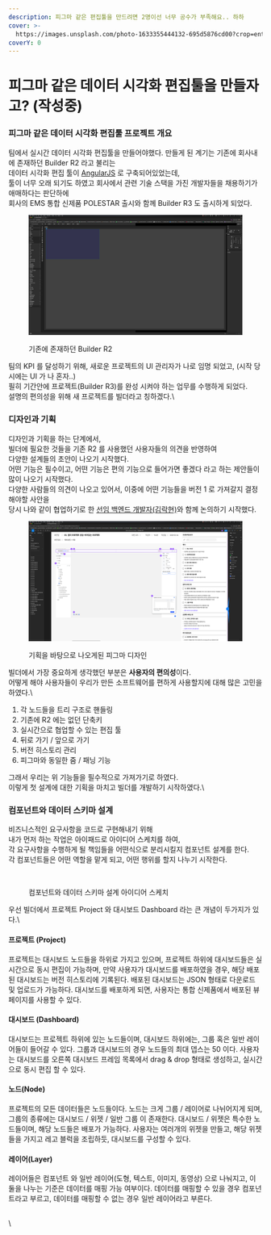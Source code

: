 ```yaml
---
description: 피그마 같은 편집툴을 만드려면 2명이선 너무 공수가 부족해요.. 하하
cover: >-
  https://images.unsplash.com/photo-1633355444132-695d5876cd00?crop=entropy&cs=srgb&fm=jpg&ixid=M3wxOTcwMjR8MHwxfHNlYXJjaHwyfHxGaWdtYXxlbnwwfHx8fDE3MjA1OTM5MjN8MA&ixlib=rb-4.0.3&q=85
coverY: 0
---
```


# 피그마 같은 데이터 시각화 편집툴을 만들자고? (작성중)

### 피그마 같은 데이터 시각화 편집툴 프로젝트 개요

팀에서 실시간 데이터 시각화 편집툴을 만들어야했다. 만들게 된 계기는 기존에 회사내에 존재하던 Builder R2 라고 불리는 \
데이터 시각화 편집 툴이 [AngularJS](https://www.angular.kr/) 로 구축되어있었는데, \
툴이 너무 오래 되기도 하였고 회사에서 관련 기술 스택을 가진 개발자들을 채용하기가 애매하다는 판단하에\
회사의 EMS 통합 신제품 POLESTAR 출시와 함께 Builder R3 도 출시하게 되었다.&#x20;

<figure><img src="../.gitbook/assets/image (12).png" alt=""><figcaption><p>기존에 존재하던 Builder R2</p></figcaption></figure>

팀의 KPI 를 달성하기 위해, 새로운 프로젝트의 UI 관리자가 나로 임명 되었고, (시작 당시에는 UI 가 나 혼자..)\
필히 기간안에 프로젝트(Builder R3)를 완성 시켜야 하는 업무를 수행하게 되었다.\
설명의 편의성을 위해 새 프로젝트를 빌더라고 칭하겠다.\




### 디자인과 기획

디자인과 기획을 하는 단계에서, \
빌더에 필요한 것들을 기존 R2 를 사용했던 사용자들의 의견을 반영하여\
다양한 설계들의 초안이 나오기 시작했다.\
어떤 기능은 필수이고, 어떤 기능은 편의 기능으로 들어가면 좋겠다 라고 하는 제안들이 많이 나오기 시작했다.\
다양한 사람들의 의견이 나오고 있어서, 이중에 어떤 기능들을 버전 1 로 가져갈지 결정해야할 사안을\
당시 나와 같이 협업하기로 한 [선임 백엔드 개발자(김락현)](https://github.com/LakHyeonKim)와 함께 논의하기 시작했다.

<figure><img src="../.gitbook/assets/image (11).png" alt=""><figcaption><p>기획을 바탕으로 나오게된 피그마 디자인</p></figcaption></figure>

빌더에서 가장 중요하게 생각했던 부분은 **사용자의 편의성**이다.\
어떻게 해야 사용자들이 우리가 만든 소프트웨어를 편하게 사용할지에 대해 많은 고민을 하였다.\


1. 각 노드들을 트리 구조로 핸들링
2. 기존에 R2 에는 없던 단축키
3. 실시간으로 협업할 수 있는 편집 툴
4. 뒤로 가기 / 앞으로 가기
5. 버전 히스토리 관리
6. 피그마와 동일한 줌 / 패닝 기능



그래서 우리는 위 기능들을 필수적으로 가져가기로 하였다. \
이렇게 첫 설계에 대한 기획을 마치고 빌더를 개발하기 시작하였다.\


### 컴포넌트와 데이터 스키마 설계

비즈니스적인 요구사항을 코드로 구현해내기 위해\
내가 먼저 하는 작업은 아이패드로 아이디어 스케치를 하여, \
각 요구사항을 수행하게 될 책임들을 어떤식으로 분리시킬지 컴포넌트 설계를 한다.\
각 컴포넌트들은 어떤 역할을 맡게 되고, 어떤 행위를 할지 나누기 시작한다.

<figure><img src="../.gitbook/assets/아이디어 스케치 노트북ㅇㅇㅇ-2 (1).jpg" alt=""><figcaption><p>컴포넌트와 데이터 스키마 설계 아이디어 스케치</p></figcaption></figure>

우선 빌더에서 프로젝트 Project 와 대시보드 Dashboard 라는 큰 개념이 두가지가 있다.\


#### 프로젝트 (Project)

프로젝트는 대시보드 노드들을 하위로 가지고 있으며, 프로젝트 하위에 대시보드들은 실시간으로 동시 편집이 가능하며, 만약 사용자가 대시보드를 배포하였을 경우, 해당 배포된 대시보드는 버전 히스토리에 기록된다. 배포된 대시보드는 JSON 형태로 다운로드 및 업로드가 가능하다. 대시보드를 배포하게 되면, 사용자는 통합 신제품에서 배포된 뷰페이지를 사용할 수 있다.

#### 대시보드 (Dashboard)

대시보드는 프로젝트 하위에 있는 노드들이며, 대시보드 하위에는, 그룹 혹은 일반 레이어들이 들어갈 수 있다. 그룹과 대시보드의 경우 노드들의 최대 뎁스는 50 이다. 사용자는 대시보드를 오른쪽 대시보드 프레임 목록에서 drag & drop 형태로 생성하고, 실시간으로 동시 편집 할 수 있다.





#### 노드(Node)

프로젝트의 모든 데이터들은 노드들이다. 노드는 크게 그룹 / 레이어로 나뉘어지게 되며, 그룹의 종류에는 대시보드 / 위젯 / 일반 그룹 이 존재한다. 대시보드 / 위젯은 특수한 노드들이며, 해당 노드들은 배포가 가능하다. 사용자는 여러개의 위젯을 만들고, 해당 위젯들을 가지고 레고 블럭을 조립하듯, 대시보드를 구성할 수 있다.



#### 레이어(Layer)

레이어들은 컴포넌트 와 일반 레이어(도형, 텍스트, 이미지, 동영상) 으로 나눠지고, 이 둘을 나누는 기준은 데이터를 매핑 가능 여부이다. 데이터를 매핑할 수 있을 경우 컴포넌트라고 부르고, 데이터를 매핑할 수 없는 경우 일반 레이어라고 부른다.

\
\
